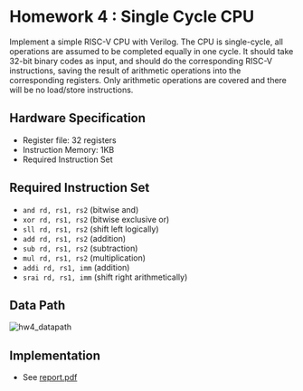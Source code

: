 # Homework 4 : Single Cycle CPU

Implement a simple RISC-V CPU with Verilog. The CPU is single-cycle, all operations are assumed to be completed equally in one cycle. It should take 32-bit binary codes as input, and should do the corresponding RISC-V instructions, saving the result of arithmetic operations into the corresponding registers. Only arithmetic operations are covered and there will be no load/store instructions.

## Hardware Specification

* Register file: 32 registers
* Instruction Memory: 1KB
* Required Instruction Set


## Required Instruction Set

* `and rd, rs1, rs2`  (bitwise and)
* `xor rd, rs1, rs2`  (bitwise exclusive or)
* `sll rd, rs1, rs2`  (shift left logically)
* `add rd, rs1, rs2`  (addition)
* `sub rd, rs1, rs2`  (subtraction)
* `mul rd, rs1, rs2`  (multiplication)
* `addi rd, rs1, imm` (addition)
* `srai rd, rs1, imm` (shift right arithmetically)

## Data Path

![hw4_datapath](hw4_datapath)

## Implementation

* See [report.pdf](https://github.com/ChiehYin-Liao/NTU_CA_2020FALL/tree/main/HW4/README/r09922136_hw4_report.pdf)
